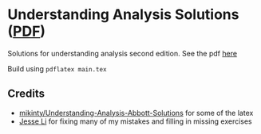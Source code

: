 # Understanding Analysis Solutions ([PDF](https://ulissemini.github.io/understanding-analysis-solutions/main.pdf))

Solutions for understanding analysis second edition. See the pdf [here](https://ulissemini.github.io/understanding-analysis-solutions/main.pdf)

Build using `pdflatex main.tex`

## Credits

- [mikinty/Understanding-Analysis-Abbott-Solutions](https://github.com/mikinty/Understanding-Analysis-Abbott-Solutions) for some of the latex
- [Jesse Li](https://github.com/jesseli2002) for fixing many of my mistakes and filling in missing exercises
